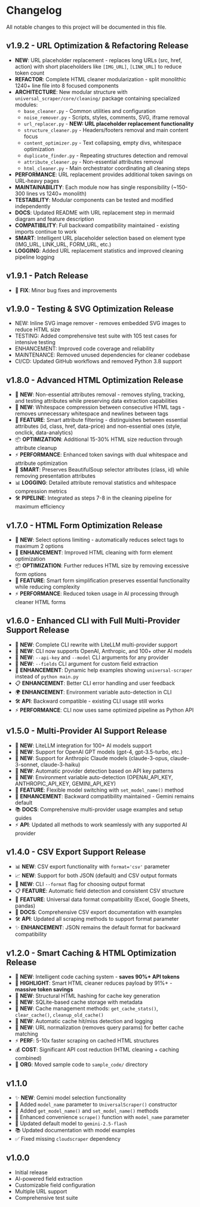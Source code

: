 # Changelog

All notable changes to this project will be documented in this file.

## v1.9.2 - URL Optimization & Refactoring Release
- **NEW**: URL placeholder replacement - replaces long URLs (src, href, action) with short placeholders like `[IMG_URL]`, `[LINK_URL]` to reduce token count
- **REFACTOR**: Complete HTML cleaner modularization - split monolithic 1240+ line file into 8 focused components
- **ARCHITECTURE**: New modular structure with `universal_scraper/core/cleaning/` package containing specialized modules:
  - `base_cleaner.py` - Common utilities and configuration
  - `noise_remover.py` - Scripts, styles, comments, SVG, iframe removal
  - `url_replacer.py` - **NEW: URL placeholder replacement functionality**
  - `structure_cleaner.py` - Headers/footers removal and main content focus
  - `content_optimizer.py` - Text collapsing, empty divs, whitespace optimization
  - `duplicate_finder.py` - Repeating structures detection and removal
  - `attribute_cleaner.py` - Non-essential attributes removal
  - `html_cleaner.py` - Main orchestrator coordinating all cleaning steps
- **PERFORMANCE**: URL replacement provides additional token savings on URL-heavy pages
- **MAINTAINABILITY**: Each module now has single responsibility (~150-300 lines vs 1240+ monolith)
- **TESTABILITY**: Modular components can be tested and modified independently
- **DOCS**: Updated README with URL replacement step in mermaid diagram and feature description
- **COMPATIBILITY**: Full backward compatibility maintained - existing imports continue to work
- **SMART**: Intelligent URL placeholder selection based on element type (IMG_URL, LINK_URL, FORM_URL, etc.)
- **LOGGING**: Added URL replacement statistics and improved cleaning pipeline logging

## v1.9.1 - Patch Release
- 🐛 **FIX**: Minor bug fixes and improvements

## v1.9.0 - Testing & SVG Optimization Release
- NEW: Inline SVG image remover - removes embedded SVG images to reduce HTML size
- TESTING: Added comprehensive test suite with 105 test cases for intensive testing
- ENHANCEMENT: Improved code coverage and reliability
- MAINTENANCE: Removed unused dependencies for cleaner codebase
- CI/CD: Updated GitHub workflows and removed Python 3.8 support

## v1.8.0 - Advanced HTML Optimization Release
- 🚀 **NEW**: Non-essential attributes removal - removes styling, tracking, and testing attributes while preserving data extraction capabilities
- 🧹 **NEW**: Whitespace compression between consecutive HTML tags - removes unnecessary whitespace and newlines between tags
- 🎯 **FEATURE**: Smart attribute filtering - distinguishes between essential attributes (id, class, href, data-price) and non-essential ones (style, onclick, data-analytics)
- 📦 **OPTIMIZATION**: Additional 15-30% HTML size reduction through attribute cleanup
- ⚡ **PERFORMANCE**: Enhanced token savings with dual whitespace and attribute optimization
- 🔧 **SMART**: Preserves BeautifulSoup selector attributes (class, id) while removing presentation attributes
- 📊 **LOGGING**: Detailed attribute removal statistics and whitespace compression metrics
- 🛠️ **PIPELINE**: Integrated as steps 7-8 in the cleaning pipeline for maximum efficiency

## v1.7.0 - HTML Form Optimization Release
- 🔧 **NEW**: Select options limiting - automatically reduces select tags to maximum 2 options
- 🧹 **ENHANCEMENT**: Improved HTML cleaning with form element optimization
- 📦 **OPTIMIZATION**: Further reduces HTML size by removing excessive form options
- 🎯 **FEATURE**: Smart form simplification preserves essential functionality while reducing complexity
- ⚡ **PERFORMANCE**: Reduced token usage in AI processing through cleaner HTML forms

## v1.6.0 - Enhanced CLI with Full Multi-Provider Support Release
- 🚀 **NEW**: Complete CLI rewrite with LiteLLM multi-provider support
- 🔧 **NEW**: CLI now supports OpenAI, Anthropic, and 100+ other AI models  
- 📝 **NEW**: `--api-key` and `--model` CLI arguments for any provider
- 🎯 **NEW**: `--fields` CLI argument for custom field extraction
- 🔄 **ENHANCEMENT**: Dynamic help examples showing `universal-scraper` instead of `python main.py`
- 📋 **ENHANCEMENT**: Better CLI error handling and user feedback
- 🌍 **ENHANCEMENT**: Environment variable auto-detection in CLI
- 🛠️ **API**: Backward compatible - existing CLI usage still works
- ⚡ **PERFORMANCE**: CLI now uses same optimized pipeline as Python API

## v1.5.0 - Multi-Provider AI Support Release
- 🚀 **NEW**: LiteLLM integration for 100+ AI models support
- 🤖 **NEW**: Support for OpenAI GPT models (gpt-4, gpt-3.5-turbo, etc.)
- 🧠 **NEW**: Support for Anthropic Claude models (claude-3-opus, claude-3-sonnet, claude-3-haiku)
- 🔧 **NEW**: Automatic provider detection based on API key patterns
- 🔧 **NEW**: Environment variable auto-detection (OPENAI_API_KEY, ANTHROPIC_API_KEY, GEMINI_API_KEY)
- 📝 **FEATURE**: Flexible model switching with `set_model_name()` method
- 🔄 **ENHANCEMENT**: Backward compatibility maintained - Gemini remains default
- 📚 **DOCS**: Comprehensive multi-provider usage examples and setup guides
- ⚡ **API**: Updated all methods to work seamlessly with any supported AI provider

## v1.4.0 - CSV Export Support Release
- 📊 **NEW**: CSV export functionality with `format='csv'` parameter
- 📈 **NEW**: Support for both JSON (default) and CSV output formats
- 🔧 **NEW**: CLI `--format` flag for choosing output format
- 📋 **FEATURE**: Automatic field detection and consistent CSV structure
- 🔄 **FEATURE**: Universal data format compatibility (Excel, Google Sheets, pandas)
- 📝 **DOCS**: Comprehensive CSV export documentation with examples
- 🛠️ **API**: Updated all scraping methods to support format parameter
- ✨ **ENHANCEMENT**: JSON remains the default format for backward compatibility

## v1.2.0 - Smart Caching & HTML Optimization Release
- 🚀 **NEW**: Intelligent code caching system - **saves 90%+ API tokens**
- 🧹 **HIGHLIGHT**: Smart HTML cleaner reduces payload by 91%+ - **massive token savings**
- 🔧 **NEW**: Structural HTML hashing for cache key generation
- 🔧 **NEW**: SQLite-based cache storage with metadata
- 🔧 **NEW**: Cache management methods: `get_cache_stats()`, `clear_cache()`, `cleanup_old_cache()`
- 🔧 **NEW**: Automatic cache hit/miss detection and logging  
- 🔧 **NEW**: URL normalization (removes query params) for better cache matching
- ⚡ **PERF**: 5-10x faster scraping on cached HTML structures
- 💰 **COST**: Significant API cost reduction (HTML cleaning + caching combined)
- 📁 **ORG**: Moved sample code to `sample_code/` directory

## v1.1.0
- ✨ **NEW**: Gemini model selection functionality
- 🔧 Added `model_name` parameter to `UniversalScraper()` constructor
- 🔧 Added `get_model_name()` and `set_model_name()` methods
- 🔧 Enhanced convenience `scrape()` function with `model_name` parameter  
- 🔄 Updated default model to `gemini-2.5-flash`
- 📚 Updated documentation with model examples
- ✅ Fixed missing `cloudscraper` dependency

## v1.0.0
- Initial release
- AI-powered field extraction
- Customizable field configuration
- Multiple URL support
- Comprehensive test suite